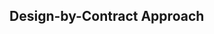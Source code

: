 <div id="title">

## Design-by-Contract Approach
</div>

<div id="body">

<include src="what/container-inParent-asPanel.md" boilerplate />

</div>
